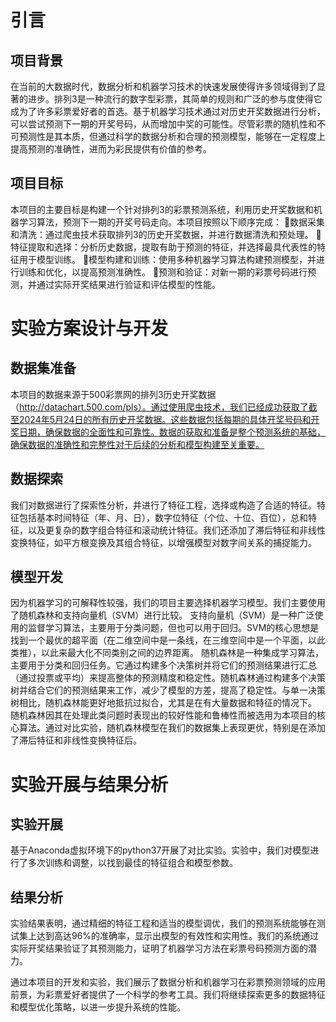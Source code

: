 # 引言
## 项目背景
在当前的大数据时代，数据分析和机器学习技术的快速发展使得许多领域得到了显著的进步。排列3是一种流行的数字型彩票，其简单的规则和广泛的参与度使得它成为了许多彩票爱好者的首选。基于机器学习技术通过对历史开奖数据进行分析，可以尝试预测下一期的开奖号码，从而增加中奖的可能性。尽管彩票的随机性和不可预测性是其本质，但通过科学的数据分析和合理的预测模型，能够在一定程度上提高预测的准确性，进而为彩民提供有价值的参考。
## 项目目标
本项目的主要目标是构建一个针对排列3的彩票预测系统，利用历史开奖数据和机器学习算法，预测下一期的开奖号码走向。本项目按照以下顺序完成：
数据采集和清洗：通过爬虫技术获取排列3的历史开奖数据，并进行数据清洗和预处理。
特征提取和选择：分析历史数据，提取有助于预测的特征，并选择最具代表性的特征用于模型训练。
模型构建和训练：使用多种机器学习算法构建预测模型，并进行训练和优化，以提高预测准确性。
预测和验证：对新一期的彩票号码进行预测，并通过实际开奖结果进行验证和评估模型的性能。

# 实验方案设计与开发
## 数据集准备
本项目的数据来源于500彩票网的排列3历史开奖数据（http://datachart.500.com/pls）。通过使用爬虫技术，我们已经成功获取了截至2024年5月24日的所有历史开奖数据。这些数据包括每期的具体开奖号码和开奖日期，确保数据的全面性和可靠性。数据的获取和准备是整个预测系统的基础，确保数据的准确性和完整性对于后续的分析和模型构建至关重要。
## 数据探索
我们对数据进行了探索性分析，并进行了特征工程，选择或构造了合适的特征。特征包括基本时间特征（年、月、日），数字位特征（个位、十位、百位），总和特征，以及更复杂的数字组合特征和滚动统计特征。我们还添加了滞后特征和非线性变换特征，如平方根变换及其组合特征，以增强模型对数字间关系的捕捉能力。
## 模型开发
因为机器学习的可解释性较强，我们的项目主要选择机器学习模型。我们主要使用了随机森林和支持向量机（SVM）进行比较。
支持向量机（SVM）是一种广泛使用的监督学习算法，主要用于分类问题，但也可以用于回归。SVM的核心思想是找到一个最优的超平面（在二维空间中是一条线，在三维空间中是一个平面，以此类推），以此来最大化不同类别之间的边界距离。
随机森林是一种集成学习算法，主要用于分类和回归任务。它通过构建多个决策树并将它们的预测结果进行汇总（通过投票或平均）来提高整体的预测精度和稳定性。随机森林通过构建多个决策树并结合它们的预测结果来工作，减少了模型的方差，提高了稳定性。与单一决策树相比，随机森林能更好地抵抗过拟合，尤其是在有大量数据和特征的情况下。
随机森林因其在处理此类问题时表现出的较好性能和鲁棒性而被选用为本项目的核心算法。通过对比实验，随机森林模型在我们的数据集上表现更优，特别是在添加了滞后特征和非线性变换特征后。

# 实验开展与结果分析
## 实验开展
基于Anaconda虚拟环境下的python37开展了对比实验。实验中，我们对模型进行了多次训练和调整，以找到最佳的特征组合和模型参数。
## 结果分析
实验结果表明，通过精细的特征工程和适当的模型调优，我们的预测系统能够在测试集上达到高达96%的准确率，显示出模型的有效性和实用性。我们的系统通过实际开奖结果验证了其预测能力，证明了机器学习方法在彩票号码预测方面的潜力。

通过本项目的开发和实验，我们展示了数据分析和机器学习在彩票预测领域的应用前景，为彩票爱好者提供了一个科学的参考工具。我们将继续探索更多的数据特征和模型优化策略，以进一步提升系统的性能。
